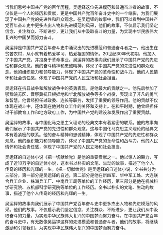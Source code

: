 当我们思考中国共产党的百年历程，吴运铎这位先进模范和普通奋斗者的故事，不仅仅是一个人的经历和贡献，更是中国共产党百年奋斗史中的一个缩影，为我们展现了中国共产党的先进性和群众观念。在吴运铎的故事中，我们可以看到中国共产党百年奋斗史中更多杰出人物和先进模范的风采，他们的故事，不仅启示我们坚定信念、关注群众、不断进步，更让我们从中汲取奋斗的力量，为实现中华民族伟大复兴的中国梦而努力奋斗。

吴运铎是中国共产党百年奋斗史中涌现出的先进模范和普通奋斗者之一。他出生在贫苦农村，从小就有着热爱学习、热爱祖国的情怀。20世纪30年代初期，他加入了中国共产党，并投身于革命事业。吴运铎的故事向我们展示了中国共产党的先进性和群众观念。他的奋斗精神和忠诚精神，体现了中国共产党的先进性和群众观念。他的组织能力和领导能力，体现了中国共产党的革命性和战斗力。他的人民情怀和社会责任感，体现了中国共产党的人民立场和社会担当。

吴运铎在抗日战争和解放战争中的英勇表现，是他最大的贡献之一。他先后参加了鄂豫皖苏区、晋察冀抗日根据地和华北解放战争等多个战役，表现出了非凡的勇气和智慧。他曾经担任过政委、连长等职务，发挥了重要的领导作用。他的贡献不仅体现在战斗中，还体现在他对群众工作的关怀和支持上。在和平时期，他曾经担任过干部教育工作和地方政府工作，为中国共产党的建设和发展作出了重要贡献。

吴运铎的故事，与中国化马克思主义理论的经典文本有着紧密的联系。他的故事向我们展示了中国共产党的先进性和群众观念，这与中国化马克思主义理论的经典文本有着紧密的联系。他的奋斗精神和忠诚精神，体现了中国共产党的先进性和群众观念。他的组织能力和领导能力，体现了中国共产党的革命性和战斗力。他的人民情怀和社会责任感，体现了中国共产党的人民立场和社会担当。

吴运铎的自述体小说《把一切献给党》是他的重要贡献之一。他以惊人的毅力，写成了近10万字的自述体小说，这本书以朴实的文笔、生动的故事，描述了他个人传奇的经历和光辉的一生。《把一切献给党》是吴运铎的自述体小说，全书共分为三部分，第一部分是吴运铎的自述，第二部分是他在新四军、华中军工处、大连联合兵工企业、株洲兵工厂、中南兵工局等单位的工作经历，第三部分是他在机械科学研究院、五机部科学研究院等单位的工作经历。全书以朴实的文笔、生动的故事，描述了他个人传奇的经历和光辉的一生。

吴运铎的故事向我们展示了中国共产党百年奋斗史中更多杰出人物和先进模范的风采。他们的故事，不仅启示我们坚定信念、关注群众、不断进步，更让我们从中汲取奋斗的力量，为实现中华民族伟大复兴的中国梦而努力奋斗。在中国共产党百年的奋斗史中，有无数像吴运铎这样的先进模范和普通奋斗者，他们的故事，将继续激励和引领我们，为实现中华民族伟大复兴的中国梦而努力奋斗。